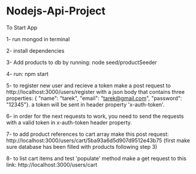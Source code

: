 # Nodejs-Api-Project

To Start App

1- run mongod in terminal

2- install dependencies

3- Add products to db by running: node seed/productSeeder

4- run: npm start

5- to register new user and recieve a token make a post request to http://localhost:3000/users/register with a json body that contains three properties: { "name": "tarek", "email": "tarek@gmail.com", "password": "12345"}. a token will be sent in header property 'x-auth-token'.

6- in order for the next requests to work, you need to send the requests with a valid token in x-auth-token header property.

7- to add product references to cart array make this post request: http://localhost:3000/users/cart/5ba93a6d5d907d9512e43b75 (first make sure database has been filled with products following step 3)

8- to list cart items and test 'populate' method make a get request to this link: http://localhost:3000/users/cart
